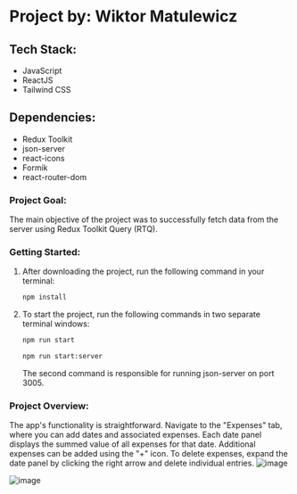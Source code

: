 # Project by: Wiktor Matulewicz

## Tech Stack:
- JavaScript
- ReactJS
- Tailwind CSS

## Dependencies:
- Redux Toolkit
- json-server
- react-icons
- Formik
- react-router-dom

 ### Project Goal:
The main objective of the project was to successfully fetch data from the server using Redux Toolkit Query (RTQ).


### Getting Started:
1. After downloading the project, run the following command in your terminal:
    ```bash
    npm install
    ```

2. To start the project, run the following commands in two separate terminal windows:
    ```bash
    npm run start
    ```
    ```bash
    npm run start:server
    ```
    The second command is responsible for running json-server on port 3005.

### Project Overview:
The app's functionality is straightforward. Navigate to the "Expenses" tab, where you can add dates and associated expenses. Each date panel displays the summed value of all expenses for that date. Additional expenses can be added using the "+" icon. To delete expenses, expand the date panel by clicking the right arrow and delete individual entries.
![image](https://github.com/wiertlooo/expense-calculator/assets/122298774/23146690-c6b3-48a4-87da-428a8852a2b2)

![image](https://github.com/wiertlooo/expense-calculator/assets/122298774/634e510c-43fb-47c1-be4e-040ee4cf132a)

